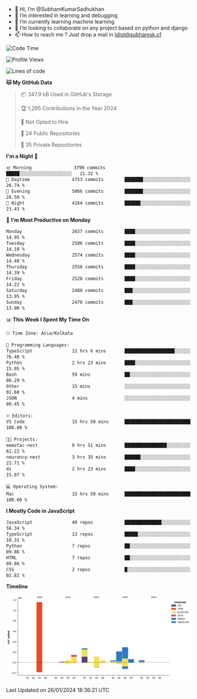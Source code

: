 - 👋 Hi, I’m @SubhamKumarSadhukhan
- 👀 I’m interested in learning and debugging
- 🌱 I’m currently learning machine learning
- 💞️ I’m looking to collaborate on any project based on python and django
- 📫 How to reach me ?
      Just drop a mail in idiot@subhamsk.cf

<!---
SubhamKumarSadhukhan/SubhamKumarSadhukhan is a ✨ special ✨ repository because its `README.md` (this file) appears on your GitHub profile.
You can click the Preview link to take a look at your changes.
--->


<!--START_SECTION:waka-->
![Code Time](http://img.shields.io/badge/Code%20Time-1%2C915%20hrs%2041%20mins-blue)

![Profile Views](http://img.shields.io/badge/Profile%20Views-0-blue)

![Lines of code](https://img.shields.io/badge/From%20Hello%20World%20I%27ve%20Written-2.4%20million%20lines%20of%20code-blue)

**🐱 My GitHub Data** 

> 📦 347.9 kB Used in GitHub's Storage 
 > 
> 🏆 1,295 Contributions in the Year 2024
 > 
> 🚫 Not Opted to Hire
 > 
> 📜 24 Public Repositories 
 > 
> 🔑 35 Private Repositories 
 > 
**I'm a Night 🦉** 

```text
🌞 Morning                3790 commits        █████░░░░░░░░░░░░░░░░░░░░   21.32 % 
🌆 Daytime                4753 commits        ███████░░░░░░░░░░░░░░░░░░   26.74 % 
🌃 Evening                5066 commits        ███████░░░░░░░░░░░░░░░░░░   28.50 % 
🌙 Night                  4164 commits        ██████░░░░░░░░░░░░░░░░░░░   23.43 % 
```
📅 **I'm Most Productive on Monday** 

```text
Monday                   2657 commits        ████░░░░░░░░░░░░░░░░░░░░░   14.95 % 
Tuesday                  2506 commits        ████░░░░░░░░░░░░░░░░░░░░░   14.10 % 
Wednesday                2574 commits        ████░░░░░░░░░░░░░░░░░░░░░   14.48 % 
Thursday                 2558 commits        ████░░░░░░░░░░░░░░░░░░░░░   14.39 % 
Friday                   2528 commits        ████░░░░░░░░░░░░░░░░░░░░░   14.22 % 
Saturday                 2480 commits        ███░░░░░░░░░░░░░░░░░░░░░░   13.95 % 
Sunday                   2470 commits        ███░░░░░░░░░░░░░░░░░░░░░░   13.90 % 
```


📊 **This Week I Spent My Time On** 

```text
🕑︎ Time Zone: Asia/Kolkata

💬 Programming Languages: 
TypeScript               12 hrs 6 mins       ███████████████████░░░░░░   76.48 % 
Python                   2 hrs 23 mins       ████░░░░░░░░░░░░░░░░░░░░░   15.05 % 
Bash                     59 mins             ██░░░░░░░░░░░░░░░░░░░░░░░   06.29 % 
Other                    15 mins             ░░░░░░░░░░░░░░░░░░░░░░░░░   01.68 % 
JSON                     4 mins              ░░░░░░░░░░░░░░░░░░░░░░░░░   00.45 % 

🔥 Editors: 
VS Code                  15 hrs 50 mins      █████████████████████████   100.00 % 

🐱‍💻 Projects: 
memofac-nest             9 hrs 51 mins       ████████████████░░░░░░░░░   62.22 % 
neuroncy-nest            3 hrs 35 mins       ██████░░░░░░░░░░░░░░░░░░░   22.71 % 
ds                       2 hrs 23 mins       ████░░░░░░░░░░░░░░░░░░░░░   15.07 % 

💻 Operating System: 
Mac                      15 hrs 50 mins      █████████████████████████   100.00 % 
```

**I Mostly Code in JavaScript** 

```text
JavaScript               40 repos            ██████████████░░░░░░░░░░░   56.34 % 
TypeScript               13 repos            █████░░░░░░░░░░░░░░░░░░░░   18.31 % 
Python                   7 repos             ██░░░░░░░░░░░░░░░░░░░░░░░   09.86 % 
HTML                     7 repos             ██░░░░░░░░░░░░░░░░░░░░░░░   09.86 % 
CSS                      2 repos             █░░░░░░░░░░░░░░░░░░░░░░░░   02.82 % 
```



**Timeline**

![Lines of Code chart](https://raw.githubusercontent.com/SubhamKumarSadhukhan/SubhamKumarSadhukhan/main/assets/bar_graph.png)


 Last Updated on 26/01/2024 18:36:21 UTC
<!--END_SECTION:waka-->
